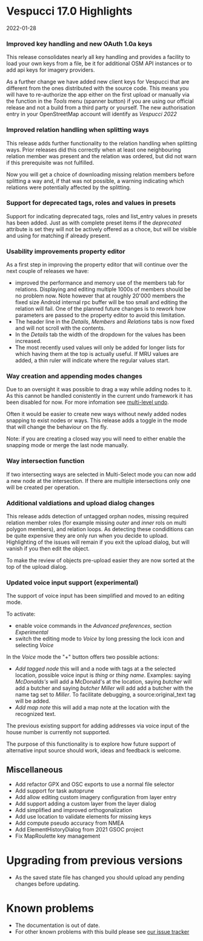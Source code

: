 # Vespucci 17.0 Highlights

2022-01-28
  
### Improved key handling and new OAuth 1.0a keys

This release consolidates nearly all key handling and provides a 
facility to load your own keys from a file, be it for additional OSM API instances or 
to add api keys for imagery providers.

As a further change we have added new client keys for Vespucci that are different from 
the ones distributed with the source code. This means you will have to re-authorize 
the app either on the first upload or manually via the function in the _Tools_ menu 
(spanner button) if you are using our official release and not a build from a third 
party or yourself. The new authorisation entry in your OpenStreetMap account will identify 
as _Vespucci 2022_

### Improved relation handling when splitting ways

This release adds further functionality to the relation handling when splitting ways. 
Prior releases did this correctly when at least one neighbouring relation member was 
present and the relation was ordered, but did not warn if this prerequisite was not 
fulfilled.

Now you will get a choice of downloading missing relation members before splitting a 
way and, if that was not possible, a warning indicating which relations were potentially 
affected by the splitting.
  
### Support for deprecated tags, roles and values in presets

Support for indicating deprecated tags, roles and list_entry values in presets has been 
added. Just as with complete preset items if the _deprecated_ attribute is set they 
will not be actively offered as a choce, but will be visible and using for matching 
if already present.
  
### Usability improvements property editor

As a first step in improving the property editor that will continue over the next couple 
of releases we have:

- improved the performance and memory use of the members tab for relations. Displaying 
  and editing multiple 1000s of members should be no problem now. Note however that 
  at roughly 20'000 members the fixed size Android internal rpc buffer will be too small 
  and editing the relation will fail. One of the planned future changes is to rework 
  how parameters are passed to the property editor to avoid this limitation.
- The header line in the _Details_, _Members_ and _Relations_ tabs is now fixed and 
  will not scroll with the contents.
- In the _Details_ tab the width of the dropdown for the values has been increased.
- The most recently used values will only be added for longer lists for which having 
  them at the top is actually useful. If MRU values are added, a thin ruler will indicate 
  where the regular values start.

### Way creation and appending modes changes

Due to an oversight it was possible to drag a way while adding nodes to it. As this 
cannot be handled conistently in the current undo framework it has been disabled for 
now. For more infomation see [multi-level undo](https://github.com/MarcusWolschon/osmeditor4android/issues/1493).

Often it would be easier to create new ways without newly added nodes snapping to exist 
nodes or ways. This release adds a toggle in the mode that will change the behaviour 
on the fly.

Note: if you are creating a closed way you will need to either enable the snapping mode 
or merge the last node manually.
  
### Way intersection function

If two intersecting ways are selected in Multi-Select mode you can now add a new node 
at the intersection. If there are multiple intersections only one will be created per 
operation.

### Additional valdiations and upload dialog changes

This release adds detection of untagged orphan nodes, missing required relation member 
roles (for example missing _outer_ and _inner_ rols on multi polygon members), and relation 
loops. As detecting these condiditions can be quite expensive they are only run when you 
decide to upload. Highlighting of the issues will remain if you exit the upload dialog, 
but will vanish if you then edit the object. 

To make the review of objects pre-upload easier they are now sorted at the top of the 
upload dialog. 

### Updated voice input support (experimental)

The support of voice input has been simplified and moved to an editing mode.

To activate:

- enable voice commands in the _Advanced preferences_, section _Experimental_
- switch the editing mode to _Voice_ by long pressing the lock icon and selecting _Voice_

In the _Voice_ mode the "+" button offers two possible actions:

- _Add tagged node_ this will and a node with tags at a the selected location, possible 
voice input is _thing_ or _thing name_. Examples: saying _McDonalds's_ will add a McDonald's 
at the location, saying _butcher_ will add a butcher and saying _butcher Miller_ will 
add add a butcher with the name tag set to _Miller_. To facilitate debugging, a source:original_text 
tag will be added.
- _Add map note_ this will add a map note at the location with the recognized text.

The previous existing support for adding addresses via voice input of the house number 
is currently not supported.

The purpose of this functionality is to explore how future support of alternative input 
source should work, ideas and feedback is welcome.  

## Miscellaneous

- Add refactor GPX and OSC exports to use a normal file selector
- Add support for task autoprune
- Add allow editing custom imagery configuration from layer entry
- Add support adding a custom layer from the layer dialog
- Add simplified and improved orthogonalization
- Add use location to validate elements for missing keys
- Add compute pseudo accuracy from NMEA
- Add ElementHistoryDialog from 2021 GSOC project
- Fix MapRoulette key management

# Upgrading from previous versions

* As the saved state file has changed you should upload any pending changes before updating.

# Known problems

* The documentation is out of date.
* For other known problems with this build please see [our issue tracker](https://github.com/MarcusWolschon/osmeditor4android/issues)
